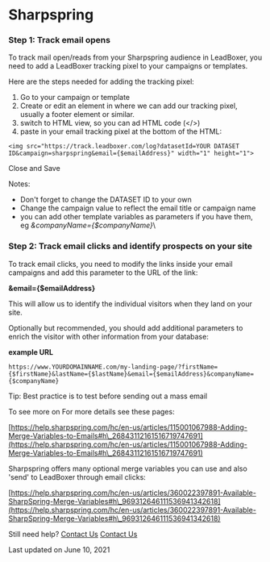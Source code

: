 # Sharpspring

### Step 1: Track email opens

To track mail open/reads from your Sharpspring audience in LeadBoxer, you need to add a LeadBoxer tracking pixel to your campaigns or templates.&#x20;

Here are the steps needed for adding the tracking pixel:

1. Go to your campaign or template
2. Create or edit an element in where we can add our tracking pixel, usually a footer element or similar.
3. switch to HTML view, so you can ad HTML code (\</>)
4. paste in your email tracking pixel at the bottom of the HTML:

```
<img src="https://track.leadboxer.com/log?datasetId=YOUR DATASET ID&campaign=sharpspring&email={$emailAddress}" width="1" height="1">
```

Close and Save

Notes:

* Don't forget to change the DATASET ID to your own
* Change the campaign value to reflect the email title or campaign name&#x20;
* you can add other template variables as parameters if you have them, eg _\&companyName={$companyName}_\




### Step 2: Track email clicks and identify prospects on your site

To track email clicks, you need to modify the links inside your email campaigns and add this parameter to the URL of the link:

**\&email={$emailAddress}**

This will allow us to identify the individual visitors when they land on your site.

Optionally but recommended, you should add additional parameters to enrich the visitor with other information from your database:

**example URL**

```
https://www.YOURDOMAINNAME.com/my-landing-page/?firstName={$firstName}&lastName={$lastName}&email={$emailAddress}&companyName={$companyName}
```

Tip: Best practice is to test before sending out a mass email



To see more on For more details see these pages:

[https://help.sharpspring.com/hc/en-us/articles/115001067988-Adding-Merge-Variables-to-Emails#h\_26843112161516719747691](https://help.sharpspring.com/hc/en-us/articles/115001067988-Adding-Merge-Variables-to-Emails#h\_26843112161516719747691)

Sharpspring offers many optional merge variables you can use and also 'send' to LeadBoxer through email clicks:&#x20;

[https://help.sharpspring.com/hc/en-us/articles/360022397891-Available-SharpSpring-Merge-Variables#h\_969312646111536941342618](https://help.sharpspring.com/hc/en-us/articles/360022397891-Available-SharpSpring-Merge-Variables#h\_969312646111536941342618)

Still need help? [Contact Us](broken-reference) [Contact Us](broken-reference)

Last updated on June 10, 2021
